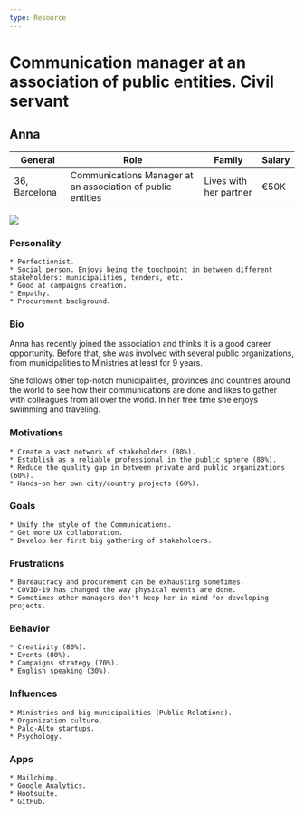 ```yaml
---
type: Resource
---
```


# Communication manager at an association of public entities. Civil servant

## Anna

| General                                  | Role | Family |  Salary   |
| ------------------------------------- | ---------------------------------- | -------- | --- |
| 36, Barcelona | Communications Manager at an association of public entities                               | Lives with her partner     |   €50K  |

![](https://i.imgur.com/hdirkcm.jpg)

### Personality
    * Perfectionist.
    * Social person. Enjoys being the touchpoint in between different stakeholders: municipalities, tenders, etc.
    * Good at campaigns creation.
    * Empathy.
    * Procurement background.

### Bio
Anna has recently joined the association and thinks it is a good career opportunity. Before that, she was involved with several public organizations, from municipalities to Ministries at least for 9 years.

She follows other top-notch municipalities, provinces and countries around the world to see how their communications are done and likes to gather with colleagues from all over the world. In her free time she enjoys swimming and traveling.

### Motivations
    * Create a vast network of stakeholders (80%).
    * Establish as a reliable professional in the public sphere (80%).
    * Reduce the quality gap in between private and public organizations (60%).
    * Hands-on her own city/country projects (60%).

### Goals
    * Unify the style of the Communications.
    * Get more UX collaboration.
    * Develop her first big gathering of stakeholders.

### Frustrations
    * Bureaucracy and procurement can be exhausting sometimes.
    * COVID-19 has changed the way physical events are done.
    * Sometimes other managers don't keep her in mind for developing projects.

### Behavior
    * Creativity (80%).
    * Events (80%).
    * Campaigns strategy (70%).
    * English speaking (30%).

### Influences
    * Ministries and big municipalities (Public Relations).
    * Organization culture.
    * Palo-Alto startups.
    * Psychology.

### Apps
    * Mailchimp.
    * Google Analytics.
    * Hootsuite.
    * GitHub.
